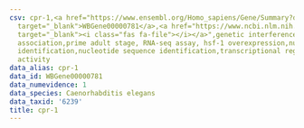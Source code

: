```yaml
---
csv: cpr-1,<a href="https://www.ensembl.org/Homo_sapiens/Gene/Summary?db=core;g=WBGene00000781"
  target="_blank">WBGene00000781</a>,<a href="https://www.ncbi.nlm.nih.gov/pubmed/30894454"
  target="_blank"><i class="fas fa-file"></i></a>",genetic interference,functional
  association,prime adult stage, RNA-seq assay, hsf-1 overexpression,nucleotide sequence
  identification,nucleotide sequence identification,transcriptional regulation,up-regulates
  activity
data_alias: cpr-1
data_id: WBGene00000781
data_numevidence: 1
data_species: Caenorhabditis elegans
data_taxid: '6239'
title: cpr-1
---
```

